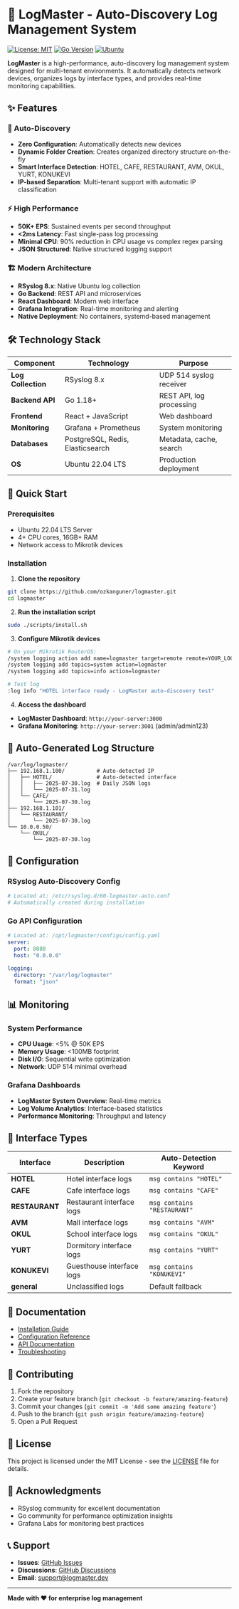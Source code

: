 # 🚀 LogMaster - Auto-Discovery Log Management System

[![License: MIT](https://img.shields.io/badge/License-MIT-yellow.svg)](https://opensource.org/licenses/MIT)
[![Go Version](https://img.shields.io/badge/Go-1.18+-blue.svg)](https://golang.org)
[![Ubuntu](https://img.shields.io/badge/Ubuntu-22.04%20LTS-orange.svg)](https://ubuntu.com)

**LogMaster** is a high-performance, auto-discovery log management system designed for multi-tenant environments. It automatically detects network devices, organizes logs by interface types, and provides real-time monitoring capabilities.

## ✨ Features

### 🤖 Auto-Discovery
- **Zero Configuration**: Automatically detects new devices
- **Dynamic Folder Creation**: Creates organized directory structure on-the-fly
- **Smart Interface Detection**: HOTEL, CAFE, RESTAURANT, AVM, OKUL, YURT, KONUKEVI
- **IP-based Separation**: Multi-tenant support with automatic IP classification

### ⚡ High Performance
- **50K+ EPS**: Sustained events per second throughput
- **<2ms Latency**: Fast single-pass log processing
- **Minimal CPU**: 90% reduction in CPU usage vs complex regex parsing
- **JSON Structured**: Native structured logging support

### 🏗️ Modern Architecture
- **RSyslog 8.x**: Native Ubuntu log collection
- **Go Backend**: REST API and microservices
- **React Dashboard**: Modern web interface
- **Grafana Integration**: Real-time monitoring and alerting
- **Native Deployment**: No containers, systemd-based management

## 🛠️ Technology Stack

| Component | Technology | Purpose |
|-----------|------------|---------|
| **Log Collection** | RSyslog 8.x | UDP 514 syslog receiver |
| **Backend API** | Go 1.18+ | REST API, log processing |
| **Frontend** | React + JavaScript | Web dashboard |
| **Monitoring** | Grafana + Prometheus | System monitoring |
| **Databases** | PostgreSQL, Redis, Elasticsearch | Metadata, cache, search |
| **OS** | Ubuntu 22.04 LTS | Production deployment |

## 🚀 Quick Start

### Prerequisites
- Ubuntu 22.04 LTS Server
- 4+ CPU cores, 16GB+ RAM
- Network access to Mikrotik devices

### Installation

1. **Clone the repository**
```bash
git clone https://github.com/ozkanguner/logmaster.git
cd logmaster
```

2. **Run the installation script**
```bash
sudo ./scripts/install.sh
```

3. **Configure Mikrotik devices**
```bash
# On your Mikrotik RouterOS:
/system logging action add name=logmaster target=remote remote=YOUR_LOGMASTER_IP remote-port=514
/system logging add topics=system action=logmaster
/system logging add topics=info action=logmaster

# Test log
:log info "HOTEL interface ready - LogMaster auto-discovery test"
```

4. **Access the dashboard**
- **LogMaster Dashboard**: `http://your-server:3000`
- **Grafana Monitoring**: `http://your-server:3001` (admin/admin123)

## 📁 Auto-Generated Log Structure

```
/var/log/logmaster/
├── 192.168.1.100/          # Auto-detected IP
│   ├── HOTEL/              # Auto-detected interface
│   │   ├── 2025-07-30.log  # Daily JSON logs
│   │   └── 2025-07-31.log
│   └── CAFE/
│       └── 2025-07-30.log
├── 192.168.1.101/
│   └── RESTAURANT/
│       └── 2025-07-30.log
└── 10.0.0.50/
    └── OKUL/
        └── 2025-07-30.log
```

## 🔧 Configuration

### RSyslog Auto-Discovery Config
```bash
# Located at: /etc/rsyslog.d/60-logmaster-auto.conf
# Automatically created during installation
```

### Go API Configuration
```yaml
# Located at: /opt/logmaster/configs/config.yaml
server:
  port: 8080
  host: "0.0.0.0"

logging:
  directory: "/var/log/logmaster"
  format: "json"
```

## 📊 Monitoring

### System Performance
- **CPU Usage**: <5% @ 50K EPS
- **Memory Usage**: <100MB footprint
- **Disk I/O**: Sequential write optimization
- **Network**: UDP 514 minimal overhead

### Grafana Dashboards
- **LogMaster System Overview**: Real-time metrics
- **Log Volume Analytics**: Interface-based statistics
- **Performance Monitoring**: Throughput and latency

## 🏢 Interface Types

| Interface | Description | Auto-Detection Keyword |
|-----------|-------------|------------------------|
| **HOTEL** | Hotel interface logs | `msg contains "HOTEL"` |
| **CAFE** | Cafe interface logs | `msg contains "CAFE"` |
| **RESTAURANT** | Restaurant interface logs | `msg contains "RESTAURANT"` |
| **AVM** | Mall interface logs | `msg contains "AVM"` |
| **OKUL** | School interface logs | `msg contains "OKUL"` |
| **YURT** | Dormitory interface logs | `msg contains "YURT"` |
| **KONUKEVI** | Guesthouse interface logs | `msg contains "KONUKEVI"` |
| **general** | Unclassified logs | Default fallback |

## 📖 Documentation

- [Installation Guide](docs/installation.md)
- [Configuration Reference](docs/configuration.md)
- [API Documentation](docs/api.md)
- [Troubleshooting](docs/troubleshooting.md)

## 🤝 Contributing

1. Fork the repository
2. Create your feature branch (`git checkout -b feature/amazing-feature`)
3. Commit your changes (`git commit -m 'Add some amazing feature'`)
4. Push to the branch (`git push origin feature/amazing-feature`)
5. Open a Pull Request

## 📄 License

This project is licensed under the MIT License - see the [LICENSE](LICENSE) file for details.

## 🙏 Acknowledgments

- RSyslog community for excellent documentation
- Go community for performance optimization insights
- Grafana Labs for monitoring best practices

## 📞 Support

- **Issues**: [GitHub Issues](https://github.com/ozkanguner/logmaster/issues)
- **Discussions**: [GitHub Discussions](https://github.com/ozkanguner/logmaster/discussions)
- **Email**: support@logmaster.dev

---

**Made with ❤️ for enterprise log management**